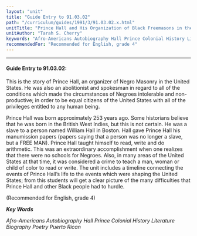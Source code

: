 ```yaml
---
layout: "unit"
title: "Guide Entry to 91.03.02"
path: "/curriculum/guides/1991/3/91.03.02.x.html"
unitTitle: "Prince Hall and His Organization of Black Freemasons in the United States"
unitAuthor: "Tarah S. Cherry"
keywords: "Afro-Americans Autobiography Hall Prince Colonial History Literature Biography Poetry Puerto Rican"
recommendedFor: "Recommended for English, grade 4"
---
```

<body>
<hr/>
<h4>
Guide Entry to 91.03.02:
</h4>
This is the story of Prince Hall, an organizer of Negro Masonry in the United States. He was also an abolitionist and spokesman in regard to all of the conditions which made the circumstances of Negroes intolerable and non-productive; in order to be equal citizens of the United States with all of the privileges entitled to any human being.
<p>
Prince Hall was born approximately 253 years ago. Some historians believe that he was born in the British West Indies, but this is not certain. He was a slave to a person named William Hall in Boston. Hall gave Prince Hall his manumission papers (papers saying that a person was no longer a slave, but a FREE MAN). Prince Hall taught himself to read, write and do arithmetic. This was an extraordinary accomplishment when one realizes that there were no schools for Negroes. Also, in many areas of the United States at that time, it was considered a crime to teach a man, woman or child of color to read or write. The unit includes a timeline connecting the events of Prince Hall’s life to the events which were shaping the United States; from this students will get a clear picture of the many difficulties that Prince Hall and other Black people had to hurdle.
</p>
<p>
(Recommended for English, grade 4)
</p>
<p>
<b>
<i>
Key Words
</i>
</b>
<br/>
</p>
<p>
<i>
Afro-Americans Autobiography Hall Prince Colonial History Literature Biography Poetry Puerto Rican
</i>
</p>
</body>